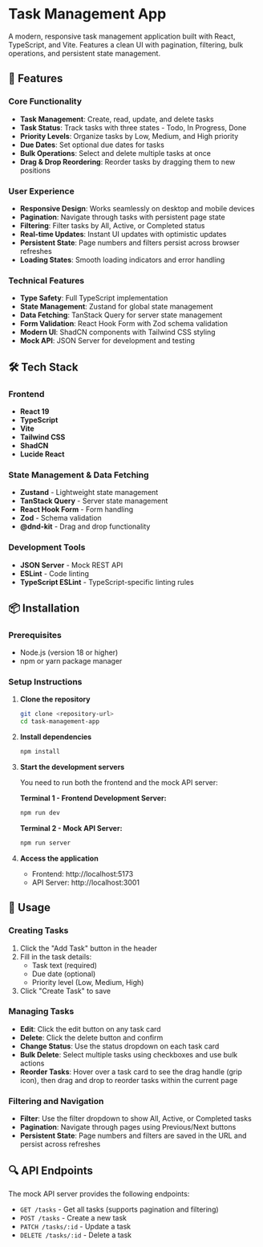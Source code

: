 # Task Management App

A modern, responsive task management application built with React, TypeScript,
and Vite. Features a clean UI with pagination, filtering, bulk operations, and
persistent state management.

## 🚀 Features

### Core Functionality

- **Task Management**: Create, read, update, and delete tasks
- **Task Status**: Track tasks with three states - Todo, In Progress, Done
- **Priority Levels**: Organize tasks by Low, Medium, and High priority
- **Due Dates**: Set optional due dates for tasks
- **Bulk Operations**: Select and delete multiple tasks at once
- **Drag & Drop Reordering**: Reorder tasks by dragging them to new positions

### User Experience

- **Responsive Design**: Works seamlessly on desktop and mobile devices
- **Pagination**: Navigate through tasks with persistent page state
- **Filtering**: Filter tasks by All, Active, or Completed status
- **Real-time Updates**: Instant UI updates with optimistic updates
- **Persistent State**: Page numbers and filters persist across browser
  refreshes
- **Loading States**: Smooth loading indicators and error handling

### Technical Features

- **Type Safety**: Full TypeScript implementation
- **State Management**: Zustand for global state management
- **Data Fetching**: TanStack Query for server state management
- **Form Validation**: React Hook Form with Zod schema validation
- **Modern UI**: ShadCN components with Tailwind CSS styling
- **Mock API**: JSON Server for development and testing

## 🛠️ Tech Stack

### Frontend

- **React 19**
- **TypeScript**
- **Vite**
- **Tailwind CSS**
- **ShadCN**
- **Lucide React**

### State Management & Data Fetching

- **Zustand** - Lightweight state management
- **TanStack Query** - Server state management
- **React Hook Form** - Form handling
- **Zod** - Schema validation
- **@dnd-kit** - Drag and drop functionality

### Development Tools

- **JSON Server** - Mock REST API
- **ESLint** - Code linting
- **TypeScript ESLint** - TypeScript-specific linting rules

## 📦 Installation

### Prerequisites

- Node.js (version 18 or higher)
- npm or yarn package manager

### Setup Instructions

1. **Clone the repository**

   ```bash
   git clone <repository-url>
   cd task-management-app
   ```

2. **Install dependencies**

   ```bash
   npm install
   ```

3. **Start the development servers**

   You need to run both the frontend and the mock API server:

   **Terminal 1 - Frontend Development Server:**

   ```bash
   npm run dev
   ```

   **Terminal 2 - Mock API Server:**

   ```bash
   npm run server
   ```

4. **Access the application**
   - Frontend: http://localhost:5173
   - API Server: http://localhost:3001

## 🎯 Usage

### Creating Tasks

1. Click the "Add Task" button in the header
2. Fill in the task details:
   - Task text (required)
   - Due date (optional)
   - Priority level (Low, Medium, High)
3. Click "Create Task" to save

### Managing Tasks

- **Edit**: Click the edit button on any task card
- **Delete**: Click the delete button and confirm
- **Change Status**: Use the status dropdown on each task card
- **Bulk Delete**: Select multiple tasks using checkboxes and use bulk actions
- **Reorder Tasks**: Hover over a task card to see the drag handle (grip icon),
  then drag and drop to reorder tasks within the current page

### Filtering and Navigation

- **Filter**: Use the filter dropdown to show All, Active, or Completed tasks
- **Pagination**: Navigate through pages using Previous/Next buttons
- **Persistent State**: Page numbers and filters are saved in the URL and
  persist across refreshes

## 🔍 API Endpoints

The mock API server provides the following endpoints:

- `GET /tasks` - Get all tasks (supports pagination and filtering)
- `POST /tasks` - Create a new task
- `PATCH /tasks/:id` - Update a task
- `DELETE /tasks/:id` - Delete a task
